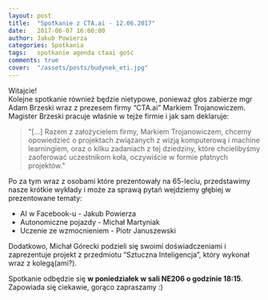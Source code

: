 ```yaml
---
layout: post
title:  "Spotkanie z CTA.ai - 12.06.2017"
date:   2017-06-07 16:00:00
author: Jakub Powierza
categories: Spotkania
tags:	spotkanie agenda ctaai gość
comments: true
cover:  "/assets/posts/budynek_eti.jpg"
---
```


Witajcie!  
Kolejne spotkanie również będzie nietypowe, ponieważ głos zabierze mgr Adam Brzeski wraz z prezesem firmy “CTA.ai” Markiem Trojanowiczem. Magister Brzeski pracuje właśnie w tejże firmie i jak sam deklaruje:

> "[…] Razem z założycielem firmy, Markiem Trojanowiczem, chcemy opowiedzieć o projektach związanych z wizją komputerową i machine learningiem, oraz o kilku zadaniach z tej dziedziny, które chcielibyśmy zaoferować uczestnikom koła, oczywiście w formie płatnych projektów."

Po za tym wraz z osobami które prezentowały na 65-leciu, przedstawimy nasze krótkie wykłady i może za sprawą pytań wejdziemy głębiej w prezentowane tematy:  
- AI w Facebook-u - Jakub Powierza
- Autonomiczne pojazdy - Michał Martyniak
- Uczenie ze wzmocnieniem - Piotr Januszewski

Dodatkowo, Michał Górecki podzieli się swoimi doświadczeniami i zaprezentuje projekt z przedmiotu “Sztuczna Inteligencja”, który wykonał wraz z kolegą(ami?).

Spotkanie odbędzie się **w poniedziałek w sali NE206 o godzinie 18:15**.  
Zapowiada się ciekawie, gorąco zapraszamy :)
